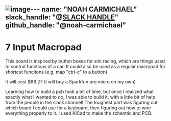 ![image](https://github.com/user-attachments/assets/d41a379b-4e27-4046-94be-607b3186f0a2)---
name: "NOAH CARMICHAEL"
slack_handle: "@[SLACK HANDLE](https://hackclub.slack.com/team/U059R0LJTQV)"
github_handle: "@noah-carmichael"
---

# 7 Input Macropad

This board is inspired by button boxes for sim racing, which are things used to control functions of a car. It could also be used as a regular macropad for shortcut funcitons (e.g. map "ctrl-c" to a button)

It will cost $86.27 (I will buy a Sparkfun pro micro on my own)

Learning how to build a pcb took a bit of time, but once I realized what exactly what I wanted to do, I was able to build it, with a little bit of help from the people in the slack channel! The toughest part was figuring out which board I could use for a keyboard, then figuring out how to wire everything properly to it. I used KiCad to make the schemtic and PCB.
